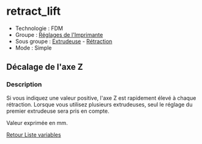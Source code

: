 # retract_lift

* Technologie : FDM
* Groupe : [Réglages de l'Imprimante](../printer_settings/printer_settings.md)
* Sous groupe : [Extrudeuse](../printer_settings/printer_settings.md#extrudeuse) - [Rétraction](../printer_settings/printer_settings.md#rétraction)
* Mode : Simple

## Décalage de l'axe Z

### Description

Si vous indiquez une valeur positive, l'axe Z est rapidement élevé à chaque rétraction. Lorsque vous utilisez plusieurs extrudeuses, seul le réglage du premier extrudeuse sera pris en compte.

Valeur exprimée en mm.

[Retour Liste variables](variable_list.md)